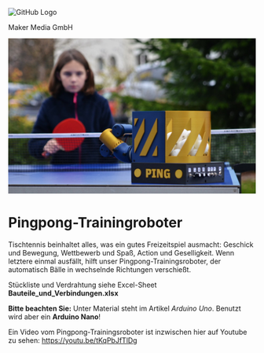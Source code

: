 ![GitHub Logo](http://www.heise.de/make/icons/make_logo.png)

Maker Media GmbH


![Aufmacher](https://github.com/MakeMagazinDE/PingpongTrainer/blob/main/aufm_kl.JPG)

# Pingpong-Trainingroboter

Tischtennis beinhaltet alles, was ein gutes Freizeitspiel ausmacht: Geschick und Bewegung, Wettbewerb und Spaß, Action und Geselligkeit. Wenn letztere einmal ausfällt, hilft unser Pingpong-Trainingsroboter, der automatisch Bälle in wechselnde Richtungen verschießt.

Stückliste und Verdrahtung siehe Excel-Sheet **Bauteile_und_Verbindungen.xlsx**

**Bitte beachten Sie:** Unter Material steht im Artikel *Arduino Uno*. Benutzt wird aber ein **Arduino Nano**!

Ein Video vom Pingpong-Trainingsroboter ist inzwischen hier auf Youtube zu sehen: https://youtu.be/tKqPbJfTlDg

